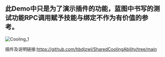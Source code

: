 ## 此Demo中只是为了演示插件的功能，蓝图中书写的测试功能RPC调用赋予技能与绑定不作为有价值的参考。
![Cooling_1](https://raw.githubusercontent.com/hbdjzwl/ImageLibrary/refs/heads/main/SharedCoolingAbilityImage/Cooling_1.png?token=GHSAT0AAAAAADCBV6LZATNK63YO22FHMDU2Z7YZVOQ)

插件及说明链接:https://github.com/hbdjzwl/SharedCoolingAbility/tree/main
